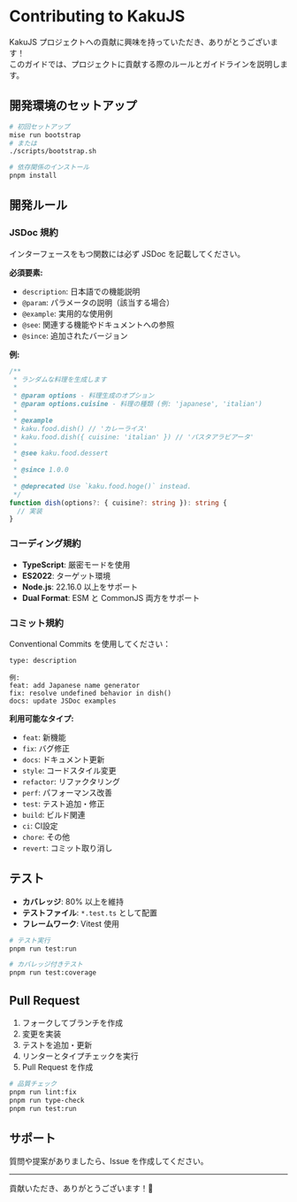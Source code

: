 # Contributing to KakuJS

KakuJS プロジェクトへの貢献に興味を持っていただき、ありがとうございます！  
このガイドでは、プロジェクトに貢献する際のルールとガイドラインを説明します。

## 開発環境のセットアップ

```bash
# 初回セットアップ
mise run bootstrap
# または
./scripts/bootstrap.sh

# 依存関係のインストール
pnpm install
```

## 開発ルール

### JSDoc 規約

インターフェースをもつ関数には必ず JSDoc を記載してください。

**必須要素:**
- `description`: 日本語での機能説明
- `@param`: パラメータの説明（該当する場合）
- `@example`: 実用的な使用例
- `@see`: 関連する機能やドキュメントへの参照
- `@since`: 追加されたバージョン

**例:**
```typescript
/**
 * ランダムな料理を生成します
 *
 * @param options - 料理生成のオプション
 * @param options.cuisine - 料理の種類 (例: 'japanese', 'italian')
 *
 * @example
 * kaku.food.dish() // 'カレーライス'
 * kaku.food.dish({ cuisine: 'italian' }) // 'パスタアラビアータ'
 *
 * @see kaku.food.dessert
 *
 * @since 1.0.0
 * 
 * @deprecated Use `kaku.food.hoge()` instead.
 */
function dish(options?: { cuisine?: string }): string {
  // 実装
}
```

### コーディング規約

- **TypeScript**: 厳密モードを使用
- **ES2022**: ターゲット環境
- **Node.js**: 22.16.0 以上をサポート
- **Dual Format**: ESM と CommonJS 両方をサポート

### コミット規約

Conventional Commits を使用してください：

```
type: description

例:
feat: add Japanese name generator
fix: resolve undefined behavior in dish()
docs: update JSDoc examples
```

**利用可能なタイプ:**
- `feat`: 新機能
- `fix`: バグ修正
- `docs`: ドキュメント更新
- `style`: コードスタイル変更
- `refactor`: リファクタリング
- `perf`: パフォーマンス改善
- `test`: テスト追加・修正
- `build`: ビルド関連
- `ci`: CI設定
- `chore`: その他
- `revert`: コミット取り消し

## テスト

- **カバレッジ**: 80% 以上を維持
- **テストファイル**: `*.test.ts` として配置
- **フレームワーク**: Vitest 使用

```bash
# テスト実行
pnpm run test:run

# カバレッジ付きテスト
pnpm run test:coverage
```

## Pull Request

1. フォークしてブランチを作成
2. 変更を実装
3. テストを追加・更新
4. リンターとタイプチェックを実行
5. Pull Request を作成

```bash
# 品質チェック
pnpm run lint:fix
pnpm run type-check
pnpm run test:run
```

## サポート

質問や提案がありましたら、Issue を作成してください。

---

貢献いただき、ありがとうございます！🎉
